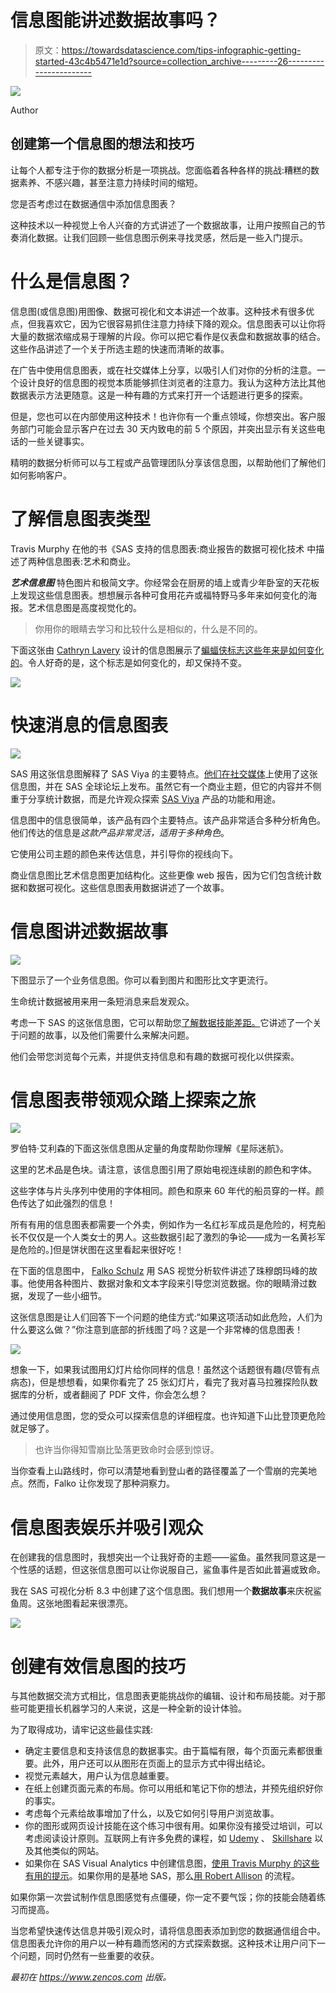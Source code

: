 # 信息图能讲述数据故事吗？

> 原文：<https://towardsdatascience.com/tips-infographic-getting-started-43c4b5471e1d?source=collection_archive---------26----------------------->

![](img/de28ef76e583c0bd9f56505f90908e92.png)

Author

## 创建第一个信息图的想法和技巧

让每个人都专注于你的数据分析是一项挑战。您面临着各种各样的挑战:糟糕的数据素养、不感兴趣，甚至注意力持续时间的缩短。

您是否考虑过在数据通信中添加信息图表？

这种技术以一种视觉上令人兴奋的方式讲述了一个数据故事，让用户按照自己的节奏消化数据。让我们回顾一些信息图示例来寻找灵感，然后是一些入门提示。

# 什么是信息图？

信息图(或信息图)用图像、数据可视化和文本讲述一个故事。这种技术有很多优点，但我喜欢它，因为它很容易抓住注意力持续下降的观众。信息图表可以让你将大量的数据浓缩成易于理解的片段。你可以把它看作是仪表盘和数据故事的结合。这些作品讲述了一个关于所选主题的快速而清晰的故事。

在广告中使用信息图表，或在社交媒体上分享，以吸引人们对你的分析的注意。一个设计良好的信息图的视觉本质能够抓住浏览者的注意力。我认为这种方法比其他数据表示方法更随意。这是一种有趣的方式来打开一个话题进行更多的探索。

但是，您也可以在内部使用这种技术！也许你有一个重点领域，你想突出。客户服务部门可能会显示客户在过去 30 天内致电的前 5 个原因，并突出显示有关这些电话的一些关键事实。

精明的数据分析师可以与工程或产品管理团队分享该信息图，以帮助他们了解他们如何影响客户。

# 了解信息图表类型

Travis Murphy 在他的书《SAS 支持的信息图表:商业报告的数据可视化技术 中描述了两种信息图表:艺术和商业。

***艺术信息图*** 特色图片和极简文字。你经常会在厨房的墙上或青少年卧室的天花板上发现这些信息图表。想想展示各种可食用花卉或福特野马多年来如何变化的海报。艺术信息图是高度视觉化的。

> 你用你的眼睛去学习和比较什么是相似的，什么是不同的。

下面这张由 [Cathryn Lavery](http://www.cathrynlavery.com/) 设计的信息图展示了[蝙蝠侠标志这些年来是如何变化的](http://www.upcomingvfxmovies.com/2013/10/evolution-of-batman-logocharactersbatmobile/)。令人好奇的是，这个标志是如何变化的，却又保持不变。

![](img/a9acc3a26971ce7f54929d5f3a201db1.png)

# 快速消息的信息图表

![](img/93d9b0d23e39e0e2d3b51cbc36a5d22a.png)

SAS 用这张信息图解释了 SAS Viya 的主要特点。[他们在社交媒体](https://www.sas.com/es_pe/news/press-releases/locales/2017/sas-viya-sgf17.html)上使用了这张信息图，并在 SAS 全球论坛上发布。虽然它有一个商业主题，但它的内容并不侧重于分享统计数据，而是允许观众探索 [SAS Viya](https://www.zencos.com/services/sas-viya-quickstart/) 产品的功能和用途。

信息图中的信息很简单，该产品有四个主要特点。该产品非常适合多种分析角色。他们传达的信息是*这款产品非常灵活，适用于多种角色*。

它使用公司主题的颜色来传达信息，并引导你的视线向下。

商业信息图比艺术信息图更加结构化。这些更像 web 报告，因为它们包含统计数据和数据可视化。这些信息图表用数据讲述了一个故事。

# 信息图讲述数据故事

![](img/454e6751b824df2a035df076493d1775.png)

下图显示了一个业务信息图。你可以看到图片和图形比文字更流行。

生命统计数据被用来用一条短消息来启发观众。

考虑一下 SAS 的这张信息图，它可以帮助您[了解数据技能差距。](https://blogs.sas.com/content/sascom/2015/02/24/big-data-and-analytics-demand-a-bigger-skills-commitment-from-the-federal-government/)它讲述了一个关于问题的故事，以及他们需要什么来解决问题。

他们会带您浏览每个元素，并提供支持信息和有趣的数据可视化以供探索。

# 信息图表带领观众踏上探索之旅

![](img/c2f6fb78d2d1939998584176a7fcbc58.png)

罗伯特·艾利森的下面这张信息图从定量的角度帮助你理解《星际迷航》。

这里的艺术品是色块。请注意，该信息图引用了原始电视连续剧的颜色和字体。

这些字体与片头序列中使用的字体相同。颜色和原来 60 年代的船员穿的一样。颜色传达了如此强烈的信息！

所有有用的信息图表都需要一个外卖，例如作为一名红衫军成员是危险的，柯克船长不仅仅是一个人类女士的男人。这些数据引起了激烈的争论——成为一名黄衫军是危险的。]但是饼状图在这里看起来很好吃！

在下面的信息图中， [Falko Schulz](https://blogs.sas.com/content/author/falkoschulz/) 用 SAS 视觉分析软件讲述了珠穆朗玛峰的故事。他使用各种图片、数据对象和文本字段来引导您浏览数据。你的眼睛滑过数据，发现了一些小细节。

这张信息图是让人们回答下一个问题的绝佳方式:“如果这项活动如此危险，人们为什么要这么做？”你注意到底部的折线图了吗？这是一个非常棒的信息图表！

![](img/233541dcdb4c3ad7a08c58b35d0819e6.png)

想象一下，如果我试图用幻灯片给你同样的信息！虽然这个话题很有趣(尽管有点病态)，但是想想看，如果你看完了 25 张幻灯片，看完了我对喜马拉雅探险队数据库的分析，或者翻阅了 PDF 文件，你会怎么想？

通过使用信息图，您的受众可以探索信息的详细程度。也许知道下山比登顶更危险就足够了。

> 也许当你得知雪崩比坠落更致命时会感到惊讶。

当你查看上山路线时，你可以清楚地看到登山者的路径覆盖了一个雪崩的完美地点。然而，Falko 让你发现了那种洞察力。

# 信息图表娱乐并吸引观众

在创建我的信息图时，我想突出一个让我好奇的主题——鲨鱼。虽然我同意这是一个性感的话题，但这张信息图可以让你说服自己，鲨鱼事件是否如此普遍或致命。

我在 SAS 可视化分析 8.3 中创建了这个信息图。我们想用一个**数据故事**来庆祝鲨鱼周。这张地图看起来很漂亮。

![](img/23628ae97e11fd5e798a8a742f4fa5df.png)

# 创建有效信息图的技巧

与其他数据交流方式相比，信息图表更能挑战你的编辑、设计和布局技能。对于那些可能更擅长机器学习的人来说，这是一种全新的设计体验。

为了取得成功，请牢记这些最佳实践:

*   确定主要信息和支持该信息的数据事实。由于篇幅有限，每个页面元素都很重要。此外，用户还可以从图形在页面上的显示方式中得出结论。
*   视觉元素越大，用户认为信息越重要。
*   在纸上创建页面元素的布局。你可以用纸和笔记下你的想法，并预先组织好你的事实。
*   考虑每个元素给故事增加了什么，以及它如何引导用户浏览故事。
*   你的图形或网页设计技能在这个练习中很有用。如果你没有接受过培训，可以考虑阅读设计原则。互联网上有许多免费的课程，如 [Udemy](http://www.udemy.com/) 、 [Skillshare](http://www.skillshare.com/) 以及其他类似的网站。
*   如果你在 SAS Visual Analytics 中创建信息图，[使用 Travis Murphy 的这些有用的提示](https://communities.sas.com/t5/SAS-Communities-Library/How-to-create-an-infographic-in-SAS-Visual-Analytics/ta-p/494247)。如果你用的是基地 SAS，那么[用 Robert Allison](https://blogs.sas.com/content/sastraining/2018/02/14/building-a-sas-global-forum-infographic/) 的流程。

如果你第一次尝试制作信息图感觉有点僵硬，你一定不要气馁；你的技能会随着练习而提高。

当您希望快速传达信息并吸引观众时，请将信息图表添加到您的数据通信组合中。信息图表允许你的用户以一种有趣而悠闲的方式探索数据。这种技术让用户问下一个问题，同时仍然有一些重要的收获。

*最初在 https://www.zencos.com 出版。*